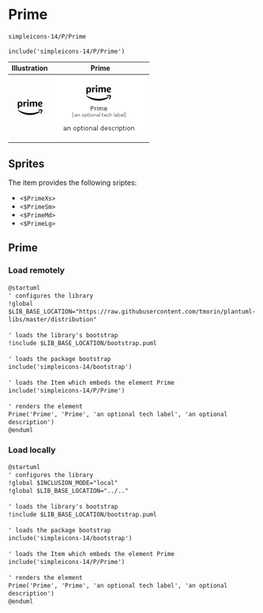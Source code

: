 # Prime


```text
simpleicons-14/P/Prime
```

```text
include('simpleicons-14/P/Prime')
```



| Illustration | Prime |
| :---: | :---: |
| ![illustration for Illustration](../../simpleicons-14/P/Prime.png) | ![illustration for Prime](../../simpleicons-14/P/Prime.Local.png) |



## Sprites
The item provides the following sriptes:

- `<$PrimeXs>`
- `<$PrimeSm>`
- `<$PrimeMd>`
- `<$PrimeLg>`





## Prime

### Load remotely
```plantuml
@startuml
' configures the library
!global $LIB_BASE_LOCATION="https://raw.githubusercontent.com/tmorin/plantuml-libs/master/distribution"

' loads the library's bootstrap
!include $LIB_BASE_LOCATION/bootstrap.puml

' loads the package bootstrap
include('simpleicons-14/bootstrap')

' loads the Item which embeds the element Prime
include('simpleicons-14/P/Prime')

' renders the element
Prime('Prime', 'Prime', 'an optional tech label', 'an optional description')
@enduml
```

### Load locally
```plantuml
@startuml
' configures the library
!global $INCLUSION_MODE="local"
!global $LIB_BASE_LOCATION="../.."

' loads the library's bootstrap
!include $LIB_BASE_LOCATION/bootstrap.puml

' loads the package bootstrap
include('simpleicons-14/bootstrap')

' loads the Item which embeds the element Prime
include('simpleicons-14/P/Prime')

' renders the element
Prime('Prime', 'Prime', 'an optional tech label', 'an optional description')
@enduml
```

